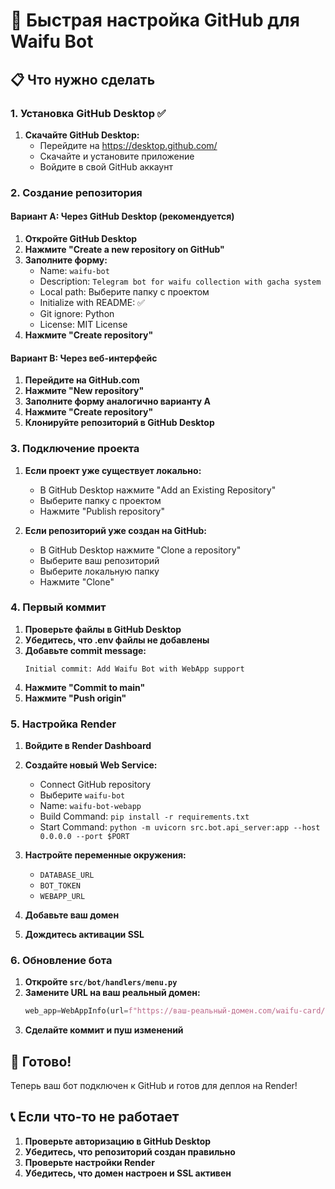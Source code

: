 # 🚀 Быстрая настройка GitHub для Waifu Bot

## 📋 Что нужно сделать

### 1. Установка GitHub Desktop ✅

1. **Скачайте GitHub Desktop:**
   - Перейдите на https://desktop.github.com/
   - Скачайте и установите приложение
   - Войдите в свой GitHub аккаунт

### 2. Создание репозитория

#### Вариант A: Через GitHub Desktop (рекомендуется)

1. **Откройте GitHub Desktop**
2. **Нажмите "Create a new repository on GitHub"**
3. **Заполните форму:**
   - Name: `waifu-bot`
   - Description: `Telegram bot for waifu collection with gacha system`
   - Local path: Выберите папку с проектом
   - Initialize with README: ✅
   - Git ignore: Python
   - License: MIT License
4. **Нажмите "Create repository"**

#### Вариант B: Через веб-интерфейс

1. **Перейдите на GitHub.com**
2. **Нажмите "New repository"**
3. **Заполните форму аналогично варианту A**
4. **Нажмите "Create repository"**
5. **Клонируйте репозиторий в GitHub Desktop**

### 3. Подключение проекта

1. **Если проект уже существует локально:**
   - В GitHub Desktop нажмите "Add an Existing Repository"
   - Выберите папку с проектом
   - Нажмите "Publish repository"

2. **Если репозиторий уже создан на GitHub:**
   - В GitHub Desktop нажмите "Clone a repository"
   - Выберите ваш репозиторий
   - Выберите локальную папку
   - Нажмите "Clone"

### 4. Первый коммит

1. **Проверьте файлы в GitHub Desktop**
2. **Убедитесь, что .env файлы не добавлены**
3. **Добавьте commit message:**
   ```
   Initial commit: Add Waifu Bot with WebApp support
   ```
4. **Нажмите "Commit to main"**
5. **Нажмите "Push origin"**

### 5. Настройка Render

1. **Войдите в Render Dashboard**
2. **Создайте новый Web Service:**
   - Connect GitHub repository
   - Выберите `waifu-bot`
   - Name: `waifu-bot-webapp`
   - Build Command: `pip install -r requirements.txt`
   - Start Command: `python -m uvicorn src.bot.api_server:app --host 0.0.0.0 --port $PORT`

3. **Настройте переменные окружения:**
   - `DATABASE_URL`
   - `BOT_TOKEN`
   - `WEBAPP_URL`

4. **Добавьте ваш домен**
5. **Дождитесь активации SSL**

### 6. Обновление бота

1. **Откройте `src/bot/handlers/menu.py`**
2. **Замените URL на ваш реальный домен:**
   ```python
   web_app=WebAppInfo(url=f"https://ваш-реальный-домен.com/waifu-card/{waifu.id}?waifu_id={waifu.id}")
   ```
3. **Сделайте коммит и пуш изменений**

## 🎯 Готово!

Теперь ваш бот подключен к GitHub и готов для деплоя на Render!

## 📞 Если что-то не работает

1. **Проверьте авторизацию в GitHub Desktop**
2. **Убедитесь, что репозиторий создан правильно**
3. **Проверьте настройки Render**
4. **Убедитесь, что домен настроен и SSL активен**
